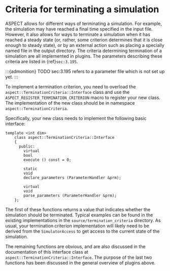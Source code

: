 # Criteria for terminating a simulation

ASPECT allows for different ways of terminating
a simulation. For example, the simulation may have reached a final time
specified in the input file. However, it also allows for ways to terminate a
simulation when it has reached a steady state (or, rather, some criterion
determines that it is close enough to steady state), or by an external action
such as placing a specially named file in the output directory. The criteria
determining termination of a simulation are all implemented in plugins. The
parameters describing these criteria are listed in {ref}`sec:3.195`.

:::{admonition} TODO
sec:3.195 refers to a parameter file which is not set up yet.
:::

To implement a termination criterion, you need to overload the
`aspect::TerminationCriteria::Interface` class and use the
`ASPECT_REGISTER_TERMINATION_CRITERION` macro to register your new class. The
implementation of the new class should be in namespace
`aspect::TerminationCriteria`.

Specifically, your new class needs to implement the following basic interface:

```{code-block} c++
template <int dim>
    class aspect::TerminationCriteria::Interface
    {
      public:
        virtual
        bool
        execute () const = 0;

        static
        void
        declare_parameters (ParameterHandler &prm);

        virtual
        void
        parse_parameters (ParameterHandler &prm);
    };
```

The first of these functions returns a value that indicates whether the
simulation should be terminated. Typical examples can be found in the existing
implementations in the `source/termination_criteria` directory. As usual, your
termination criterion implementation will likely need to be derived from the
`SimulatorAccess` to get access to the current state of the simulation.

The remaining functions are obvious, and are also discussed in the
documentation of this interface class at
`aspect::TerminationCriteria::Interface`. The purpose of the last two
functions has been discussed in the general overview of plugins above.
